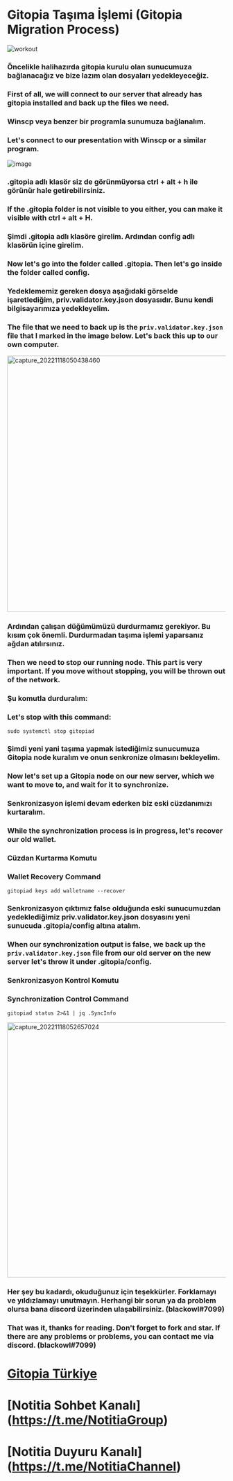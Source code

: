 # Gitopia Taşıma İşlemi (Gitopia Migration Process)

![workout](https://user-images.githubusercontent.com/107190154/202605593-aad830fc-3dfa-4243-9951-540ab89500ff.png)

### Öncelikle halihazırda gitopia kurulu olan sunucumuza bağlanacağız ve bize lazım olan dosyaları yedekleyeceğiz. 
### First of all, we will connect to our server that already has gitopia installed and back up the files we need.

### Winscp veya benzer bir programla sunumuza bağlanalım.
### Let's connect to our presentation with Winscp or a similar program.

![image](https://user-images.githubusercontent.com/107190154/202599151-39f97d17-da7f-41f6-99aa-839dab659206.png)

### .gitopia adlı klasör siz de görünmüyorsa ctrl + alt + h ile görünür hale getirebilirsiniz.

### If the .gitopia folder is not visible to you either, you can make it visible with ctrl + alt + H.

### Şimdi .gitopia adlı klasöre girelim. Ardından config adlı klasörün içine girelim. 

### Now let's go into the folder called .gitopia. Then let's go inside the folder called config.

### Yedeklememiz gereken dosya aşağıdaki görselde işaretlediğim, priv.validator.key.json dosyasıdır. Bunu kendi bilgisayarımıza yedekleyelim.

### The file that we need to back up is the `priv.validator.key.json` file that I marked in the image below. Let's back this up to our own computer.

<img width="591" alt="capture_20221118050438460" src="https://user-images.githubusercontent.com/107190154/202600311-5f274bd6-bb0f-4aba-85e8-1b4af5e07232.png">

### Ardından çalışan düğümümüzü durdurmamız gerekiyor. Bu kısım çok önemli. Durdurmadan taşıma işlemi yaparsanız ağdan atılırsınız.

### Then we need to stop our running node. This part is very important.  If you move without stopping, you will be thrown out of the network.

### Şu komutla durduralım:

### Let's stop with this command:

```
sudo systemctl stop gitopiad
```

### Şimdi yeni yani taşıma yapmak istediğimiz sunucumuza Gitopia node kuralım ve onun senkronize olmasını bekleyelim.

### Now let's set up a Gitopia node on our new server, which we want to move to, and wait for it to synchronize.

### Senkronizasyon işlemi devam ederken biz eski cüzdanımızı kurtaralım. 

### While the synchronization process is in progress, let's recover our old wallet.

### Cüzdan Kurtarma Komutu

### Wallet Recovery Command

```
gitopiad keys add walletname --recover
```

### Senkronizasyon çıktımız false olduğunda eski sunucumuzdan yedeklediğimiz priv.validator.key.json dosyasını yeni sunucuda .gitopia/config altına atalım.

### When our synchronization output is false, we back up the `priv.validator.key.json` file from our old server on the new server let's throw it under .gitopia/config.

### Senkronizasyon Kontrol Komutu

### Synchronization Control Command

```
gitopiad status 2>&1 | jq .SyncInfo
```

<img width="588" alt="capture_20221118052657024" src="https://user-images.githubusercontent.com/107190154/202602844-f2c318ee-1c29-40ce-89f9-12f7cbb51803.png">

### Her şey bu kadardı, okuduğunuz için teşekkürler. Forklamayı ve yıldızlamayı unutmayın. Herhangi bir sorun ya da problem olursa bana discord üzerinden ulaşabilirsiniz. (blackowl#7099)

### That was it, thanks for reading. Don't forget to fork and star. If there are any problems or problems, you can contact me via discord. (blackowl#7099)

# [Gitopia Türkiye](https://t.me/GitopiaTR)
# [Notitia Sohbet Kanalı] (https://t.me/NotitiaGroup)
# [Notitia Duyuru Kanalı] (https://t.me/NotitiaChannel)
